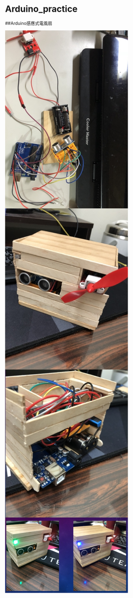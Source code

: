 # Arduino_practice
##Arduino感應式電風扇

<img src="https://github.com/irene0516/Arduino_practice/blob/main/img_folder/1.jpg" width = "400" alt="first_embedding" align=center />
<br>

<img src="https://github.com/irene0516/Arduino_practice/blob/main/img_folder/2.jpg" width = "400" alt="first_embedding" align=center />
<br>

<img src="https://github.com/irene0516/Arduino_practice/blob/main/img_folder/3.jpg" width = "400" alt="first_embedding" align=center />
<br>

<img src="https://github.com/irene0516/Arduino_practice/blob/main/img_folder/4.jpg" width = "400" alt="first_embedding" align=center />
<br>
